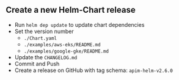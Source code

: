 ## Create a new Helm-Chart release

- Run `helm dep update` to update chart dependencies
- Set the version number
  - `./Chart.yaml` 
  - `./examples/aws-eks/README.md`
  - `./examples/google-gke/README.md`
- Update the `CHANGELOG.md`
- Commit and Push
- Create a release on GitHub with tag schema: `apim-helm-v2.6.0`